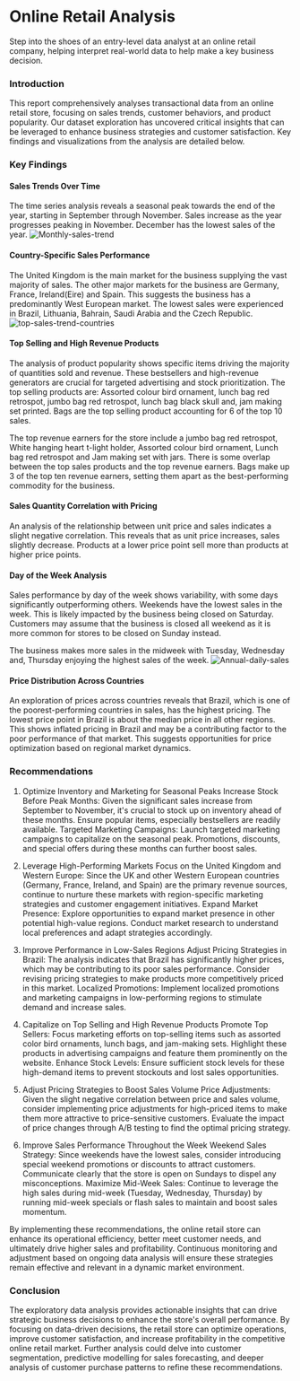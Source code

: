 # Online Retail Analysis
Step into the shoes of an entry-level data analyst at an online retail company, helping interpret real-world data to help make a key business decision.

### Introduction

This report comprehensively analyses transactional data from an online retail store, focusing on sales trends, customer behaviors, and product popularity. Our dataset exploration has uncovered critical insights that can be leveraged to enhance business strategies and customer satisfaction. Key findings and visualizations from the analysis are detailed below.

### Key Findings

#### Sales Trends Over Time
  
The time series analysis reveals a seasonal peak towards the end of the year, starting in September through November. Sales increase as the year progresses peaking in November. December has the lowest sales of the year.
![Monthly-sales-trend](https://github.com/user-attachments/assets/88082774-5ee1-46b6-a72c-a2d6f7893ce2)


#### Country-Specific Sales Performance

The United Kingdom is the main market for the business supplying the vast majority of sales. The other major markets for the business are Germany, France, Ireland(Eire) and Spain. This suggests the business has a predominantly West European market. The lowest sales were experienced in Brazil, Lithuania, Bahrain, Saudi Arabia and the Czech Republic.
![top-sales-trend-countries](https://github.com/user-attachments/assets/054b633d-b7fe-46a1-a9fb-1e652b38da5e)


#### Top Selling and High Revenue Products

The analysis of product popularity shows specific items driving the majority of quantities sold and revenue. These bestsellers and high-revenue generators are crucial for targeted advertising and stock prioritization. The top selling products are: Assorted colour bird ornament, lunch bag red retrospot, jumbo bag red retrospot, lunch bag black skull and, jam making set printed. Bags are the top selling product accounting for 6 of the top 10 sales.

The top revenue earners for the store include a jumbo bag red retrospot, White hanging heart t-light holder, Assorted colour bird ornament, Lunch bag red retrospot and Jam making set with jars. There is some overlap between the top sales products and the top revenue earners. Bags make up 3 of the top ten revenue earners, setting them apart as the best-performing commodity for the business.

#### Sales Quantity Correlation with Pricing
An analysis of the relationship between unit price and sales indicates a slight negative correlation. This reveals that as unit price increases, sales slightly decrease. Products at a lower price point sell more than products at higher price points.

#### Day of the Week Analysis
Sales performance by day of the week shows variability, with some days significantly outperforming others. Weekends have the lowest sales in the week. This is likely impacted by the business being closed on Saturday. Customers may assume that the business is closed all weekend as it is more common for stores to be closed on Sunday instead.

The business makes more sales in the midweek with Tuesday, Wednesday and, Thursday enjoying the highest sales of the week.
![Annual-daily-sales](https://github.com/user-attachments/assets/9737a0ad-0c55-4e92-a20b-28f0709e7709)

#### Price Distribution Across Countries

An exploration of prices across countries reveals that Brazil, which is one of the poorest-performing countries in sales, has the highest pricing. The lowest price point in Brazil is about the median price in all other regions. This shows inflated pricing in Brazil and may be a contributing factor to the poor performance of that market. This suggests opportunities for price optimization based on regional market dynamics.

### Recommendations

1. Optimize Inventory and Marketing for Seasonal Peaks
Increase Stock Before Peak Months: Given the significant sales increase from September to November, it's crucial to stock up on inventory ahead of these months. Ensure popular items, especially bestsellers are readily available.
Targeted Marketing Campaigns: Launch targeted marketing campaigns to capitalize on the seasonal peak. Promotions, discounts, and special offers during these months can further boost sales.

2. Leverage High-Performing Markets
Focus on the United Kingdom and Western Europe: Since the UK and other Western European countries (Germany, France, Ireland, and Spain) are the primary revenue sources, continue to nurture these markets with region-specific marketing strategies and customer engagement initiatives.
Expand Market Presence: Explore opportunities to expand market presence in other potential high-value regions. Conduct market research to understand local preferences and adapt strategies accordingly.

3. Improve Performance in Low-Sales Regions
Adjust Pricing Strategies in Brazil: The analysis indicates that Brazil has significantly higher prices, which may be contributing to its poor sales performance. Consider revising pricing strategies to make products more competitively priced in this market.
Localized Promotions: Implement localized promotions and marketing campaigns in low-performing regions to stimulate demand and increase sales.

4. Capitalize on Top Selling and High Revenue Products
Promote Top Sellers: Focus marketing efforts on top-selling items such as assorted color bird ornaments, lunch bags, and jam-making sets. Highlight these products in advertising campaigns and feature them prominently on the website.
Enhance Stock Levels: Ensure sufficient stock levels for these high-demand items to prevent stockouts and lost sales opportunities.

5. Adjust Pricing Strategies to Boost Sales Volume
Price Adjustments: Given the slight negative correlation between price and sales volume, consider implementing price adjustments for high-priced items to make them more attractive to price-sensitive customers. Evaluate the impact of price changes through A/B testing to find the optimal pricing strategy.

6. Improve Sales Performance Throughout the Week
Weekend Sales Strategy: Since weekends have the lowest sales, consider introducing special weekend promotions or discounts to attract customers. Communicate clearly that the store is open on Sundays to dispel any misconceptions.
Maximize Mid-Week Sales: Continue to leverage the high sales during mid-week (Tuesday, Wednesday, Thursday) by running mid-week specials or flash sales to maintain and boost sales momentum.

By implementing these recommendations, the online retail store can enhance its operational efficiency, better meet customer needs, and ultimately drive higher sales and profitability. Continuous monitoring and adjustment based on ongoing data analysis will ensure these strategies remain effective and relevant in a dynamic market environment.


### Conclusion

The exploratory data analysis provides actionable insights that can drive strategic business decisions to enhance the store's overall performance. By focusing on data-driven decisions, the retail store can optimize operations, improve customer satisfaction, and increase profitability in the competitive online retail market. Further analysis could delve into customer segmentation, predictive modelling for sales forecasting, and deeper analysis of customer purchase patterns to refine these recommendations.

